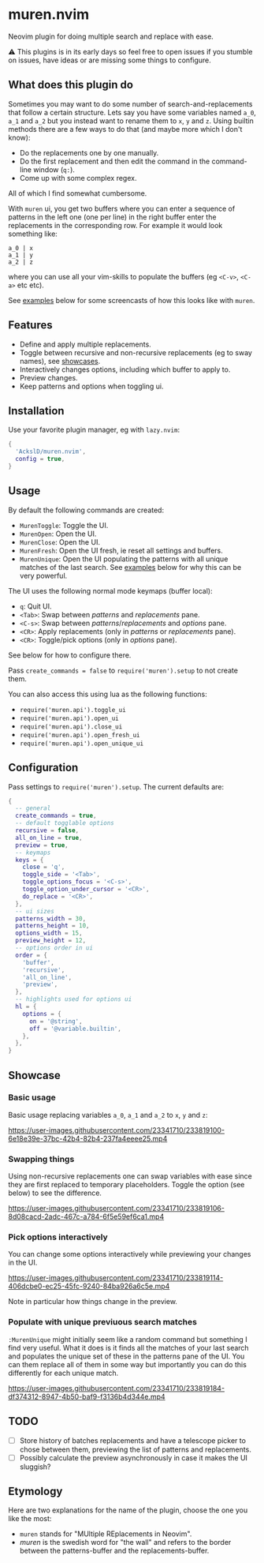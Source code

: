 # muren.nvim

Neovim plugin for doing multiple search and replace with ease.

:warning: This plugins is in its early days so feel free to open issues if you stumble on issues, have ideas or are missing some things to configure.

## What does this plugin do

Sometimes you may want to do some number of search-and-replacements that follow a certain structure.
Lets say you have some variables named `a_0`, `a_1` and `a_2` but you instead want to rename them to `x`, `y` and `z`.
Using builtin methods there are a few ways to do that (and maybe more which I don't know):

* Do the replacements one by one manually.
* Do the first replacement and then edit the command in the command-line window (`q:`).
* Come up with some complex regex.

All of which I find somewhat cumbersome.

With `muren` ui, you get two buffers where you can enter a sequence of patterns in the left one (one per line)
in the right buffer enter the replacements in the corresponding row. For example it would look something like:
```
a_0 | x
a_1 | y
a_2 | z
```
where you can use all your vim-skills to populate the buffers (eg `<C-v>`, `<C-a>` etc etc).

See [examples](#showcase) below for some screencasts of how this looks like with `muren`.

## Features
* Define and apply multiple replacements.
* Toggle between recursive and non-recursive replacements (eg to sway names), see [showcases](#showcase).
* Interactively changes options, including which buffer to apply to.
* Preview changes.
* Keep patterns and options when toggling ui.

## Installation
Use your favorite plugin manager, eg with `lazy.nvim`:
```lua
{
  'AckslD/muren.nvim',
  config = true,
}
```

## Usage
By default the following commands are created:

* `MurenToggle`: Toggle the UI.
* `MurenOpen`: Open the UI.
* `MurenClose`: Open the UI.
* `MurenFresh`: Open the UI fresh, ie reset all settings and buffers.
* `MurenUnique`: Open the UI populating the patterns with all unique matches of the last search.
  See [examples](#showcase) below for why this can be very powerful.

The UI uses the following normal mode keymaps (buffer local):
* `q`: Quit UI.
* `<Tab>`: Swap between _patterns_ and _replacements_ pane.
* `<C-s>`: Swap between _patterns_/_replacements_ and _options_ pane.
* `<CR>`: Apply replacements (only in _patterns_ or _replacements_ pane).
* `<CR>`: Toggle/pick options (only in _options_ pane).

See below for how to configure there.

Pass `create_commands = false` to `require('muren').setup` to not create them.

You can also access this using lua as the following functions:

* `require('muren.api').toggle_ui`
* `require('muren.api').open_ui`
* `require('muren.api').close_ui`
* `require('muren.api').open_fresh_ui`
* `require('muren.api').open_unique_ui`

## Configuration
Pass settings to `require('muren').setup`. The current defaults are:
```lua
{
  -- general
  create_commands = true,
  -- default togglable options
  recursive = false,
  all_on_line = true,
  preview = true,
  -- keymaps
  keys = {
    close = 'q',
    toggle_side = '<Tab>',
    toggle_options_focus = '<C-s>',
    toggle_option_under_cursor = '<CR>',
    do_replace = '<CR>',
  },
  -- ui sizes
  patterns_width = 30,
  patterns_height = 10,
  options_width = 15,
  preview_height = 12,
  -- options order in ui
  order = {
    'buffer',
    'recursive',
    'all_on_line',
    'preview',
  },
  -- highlights used for options ui
  hl = {
    options = {
      on = '@string',
      off = '@variable.builtin',
    },
  },
}
```

## Showcase
### Basic usage
Basic usage replacing variables `a_0`, `a_1` and `a_2` to `x`, `y` and `z`:

https://user-images.githubusercontent.com/23341710/233819100-6e18e39e-37bc-42b4-82b4-237fa4eeee25.mp4

### Swapping things
Using non-recursive replacements one can swap variables with ease since they are first replaced to temporary placeholders. Toggle the option (see below) to see the difference.

https://user-images.githubusercontent.com/23341710/233819106-8d08cacd-2adc-467c-a784-6f5e59ef6ca1.mp4

### Pick options interactively
You can change some options interactively while previewing your changes in the UI.

https://user-images.githubusercontent.com/23341710/233819114-406dcbe0-ec25-45fc-9240-84ba926a6c5e.mp4

Note in particular how things change in the preview.

### Populate with unique previuous search matches
`:MurenUnique` might initially seem like a random command but something I find very useful. What it does is it finds all the matches of your last search and populates the unique set of these in the patterns pane of the UI. You can them replace all of them in some way but importantly you can do this differently for each unique match.

https://user-images.githubusercontent.com/23341710/233819184-df374312-8947-4b50-baf9-f3136b4d344e.mp4

## TODO

- [ ] Store history of batches replacements and have a telescope picker to chose between them, previewing the list of patterns and replacements.
- [ ] Possibly calculate the preview asynchronously in case it makes the UI sluggish?

## Etymology

Here are two explanations for the name of the plugin, choose the one you like the most:
* `muren` stands for "MUltiple REplacements in Neovim".
* _muren_ is the swedish word for "the wall" and refers to the border between the patterns-buffer and the replacements-buffer.
